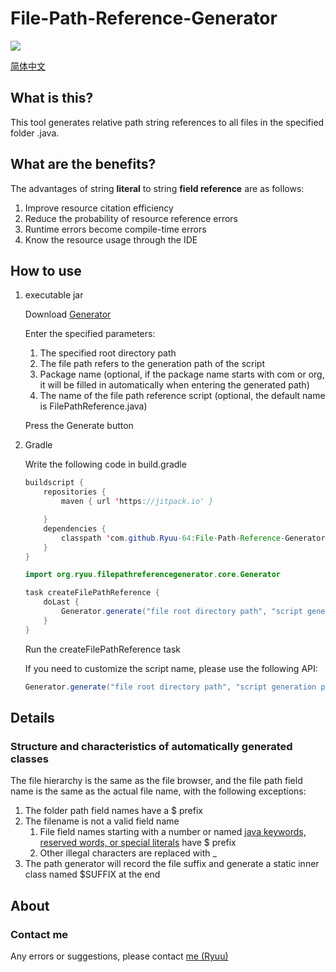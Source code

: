 # File-Path-Reference-Generator

[![](https://jitpack.io/v/Ryuu-64/File-Path-Reference-Generator.svg)](https://jitpack.io/#Ryuu-64/File-Path-Reference-Generator)

[简体中文](https://github.com/Ryuu-64/File-Path-Reference-Generator/blob/main/README_zh-cn.md)

## What is this?

This tool generates relative path string references to all files in the specified folder .java.

## What are the benefits?

The advantages of string **literal** to string **field reference** are as follows:

1. Improve resource citation efficiency
2. Reduce the probability of resource reference errors
3. Runtime errors become compile-time errors
4. Know the resource usage through the IDE

## How to use

1. executable jar

   Download [Generator](https://github.com/Ryuu-64/File-Path-Reference-Generator/releases/)

   Enter the specified parameters:

   1. The specified root directory path
   2. The file path refers to the generation path of the script
   3. Package name (optional, if the package name starts with com or org, it will be filled in automatically when entering the generated path)
   4. The name of the file path reference script (optional, the default name is FilePathReference.java)

   Press the Generate button

2. Gradle

   Write the following code in build.gradle

   ````java
   buildscript {
       repositories {
           maven { url 'https://jitpack.io' }
   
       }
       dependencies {
           classpath 'com.github.Ryuu-64:File-Path-Reference-Generator:Tag' // Enter the Tag you need
       }
   }
   
   import org.ryuu.filepathreferencegenerator.core.Generator
   
   task createFilePathReference {
       doLast {
           Generator.generate("file root directory path", "script generation path", "script package name")
       }
   }
   ````

   Run the createFilePathReference task

   If you need to customize the script name, please use the following API:

   ```java
   Generator.generate("file root directory path", "script generation path", "script package name", "script name")
   ```

## Details

### Structure and characteristics of automatically generated classes

The file hierarchy is the same as the file browser, and the file path field name is the same as the actual file name, with the following exceptions:

1. The folder path field names have a $ prefix
2. The filename is not a valid field name
   1. File field names starting with a number or named [java keywords, reserved words, or special literals](https://docs.oracle.com/javase/tutorial/java/nutsandbolts/_keywords.html) have $ prefix
   2. Other illegal characters are replaced with _
3. The path generator will record the file suffix and generate a static inner class named $SUFFIX at the end

## About

### Contact me

Any errors or suggestions, please contact [me (Ryuu)](64ryuu@gmail.com)